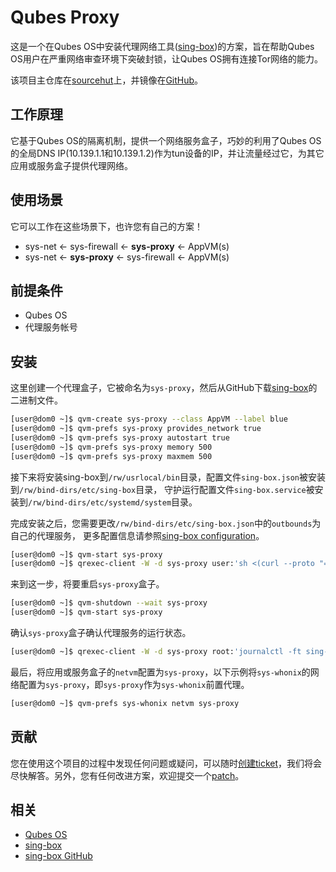 # Qubes Proxy

这是一个在Qubes OS中安装代理网络工具([sing-box](https://sing-box.sagernet.org/))的方案，旨在帮助Qubes OS用户在严重网络审查环境下突破封锁，让Qubes OS拥有连接Tor网络的能力。

该项目主仓库在[sourcehut](https://git.sr.ht/~qubes/proxy)上，并镜像在[GitHub](https://github.com/hexstore/qubes-proxy)。

## 工作原理

它基于Qubes OS的隔离机制，提供一个网络服务盒子，巧妙的利用了Qubes OS的全局DNS IP(10.139.1.1和10.139.1.2)作为tun设备的IP，并让流量经过它，为其它应用或服务盒子提供代理网络。

## 使用场景

它可以工作在这些场景下，也许您有自己的方案！

- sys-net <- sys-firewall <- **sys-proxy** <- AppVM(s)
- sys-net <- **sys-proxy** <- sys-firewall <- AppVM(s)

## 前提条件

- Qubes OS
- 代理服务帐号

## 安装

这里创建一个代理盒子，它被命名为`sys-proxy`，然后从GitHub下载[sing-box](https://github.com/SagerNet/sing-box/releases)的二进制文件。

```bash
[user@dom0 ~]$ qvm-create sys-proxy --class AppVM --label blue
[user@dom0 ~]$ qvm-prefs sys-proxy provides_network true
[user@dom0 ~]$ qvm-prefs sys-proxy autostart true
[user@dom0 ~]$ qvm-prefs sys-proxy memory 500
[user@dom0 ~]$ qvm-prefs sys-proxy maxmem 500
```

接下来将安装sing-box到`/rw/usrlocal/bin`目录，配置文件`sing-box.json`被安装到`/rw/bind-dirs/etc/sing-box`目录，
守护运行配置文件`sing-box.service`被安装到`/rw/bind-dirs/etc/systemd/system`目录。

完成安装之后，您需要更改`/rw/bind-dirs/etc/sing-box.json`中的`outbounds`为自己的代理服务，
更多配置信息请参照[sing-box configuration](https://sing-box.sagernet.org/configuration/)。

```bash
[user@dom0 ~]$ qvm-start sys-proxy
[user@dom0 ~]$ qrexec-client -W -d sys-proxy user:'sh <(curl --proto "=https" -tlsv1.2 -SfL https://git.sr.ht/~qubes/proxy/blob/main/install.sh)'
```

来到这一步，将要重启`sys-proxy`盒子。

```bash
[user@dom0 ~]$ qvm-shutdown --wait sys-proxy
[user@dom0 ~]$ qvm-start sys-proxy
```

确认`sys-proxy`盒子确认代理服务的运行状态。

```bash
[user@dom0 ~]$ qrexec-client -W -d sys-proxy root:'journalctl -ft sing-box'
```

最后，将应用或服务盒子的`netvm`配置为`sys-proxy`，以下示例将`sys-whonix`的网络配置为`sys-proxy`，即`sys-proxy`作为`sys-whonix`前置代理。

```bash
[user@dom0 ~]$ qvm-prefs sys-whonix netvm sys-proxy
```

## 贡献

您在使用这个项目的过程中发现任何问题或疑问，可以随时[创建ticket](https://todo.sr.ht/~qubes/proxy)，我们将会尽快解答。另外，您有任何改进方案，欢迎提交一个[patch](https://git.sr.ht/~qubes/proxy/send-email)。

## 相关

- [Qubes OS](https://www.qubes-os.org/)
- [sing-box](https://sing-box.sagernet.org/)
- [sing-box GitHub](https://github.com/SagerNet/sing-box)
